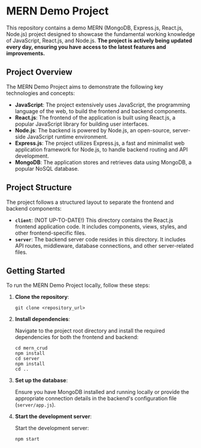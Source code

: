 # MERN Demo Project

This repository contains a demo MERN (MongoDB, Express.js, React.js, Node.js) project designed to showcase the fundamental working knowledge of JavaScript, React.js, and Node.js. **The project is actively being updated every day, ensuring you have access to the latest features and improvements.**

## Project Overview

The MERN Demo Project aims to demonstrate the following key technologies and concepts:

- **JavaScript**: The project extensively uses JavaScript, the programming language of the web, to build the frontend and backend components.
- **React.js**: The frontend of the application is built using React.js, a popular JavaScript library for building user interfaces.
- **Node.js**: The backend is powered by Node.js, an open-source, server-side JavaScript runtime environment.
- **Express.js**: The project utilizes Express.js, a fast and minimalist web application framework for Node.js, to handle backend routing and API development.
- **MongoDB**: The application stores and retrieves data using MongoDB, a popular NoSQL database.

## Project Structure

The project follows a structured layout to separate the frontend and backend components:

- **`client`**: (NOT UP-TO-DATE!) This directory contains the React.js frontend application code. It includes components, views, styles, and other frontend-specific files.
- **`server`**: The backend server code resides in this directory. It includes API routes, middleware, database connections, and other server-related files.

## Getting Started

To run the MERN Demo Project locally, follow these steps:

1. **Clone the repository**:

   ```
   git clone <repository_url>
   ```

2. **Install dependencies**:

   Navigate to the project root directory and install the required dependencies for both the frontend and backend:

   ```shell
   cd mern_crud
   npm install
   cd server
   npm install
   cd ..
   ```

3. **Set up the database**:

   Ensure you have MongoDB installed and running locally or provide the appropriate connection details in the backend's configuration file (`server/app.js`).

4. **Start the development server**:

   Start the development server:

   ```shell
   npm start
   ```

